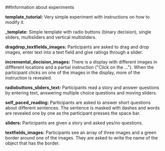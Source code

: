 ##Information about experiments

**template\_tutorial:** Very simple experiment with instructions on how to modify it. 

**_template:** Simple template with radio buttons (binary decision), single sliders, multisliders and vertical multisliders.

**dragdrop\_textfields_images:** Participants are asked to drag and drop images, enter text into a text field and give ratings through a slider.

**incremental\_decision\_images:** There is a display with different images in diffferent locations and a partial instruction ("Click on the ..."). When the participant clicks on one of the images in the display, more of the instruction is revealed.

**radiobuttons\_sliders\_text:** Participants read a story and answer questions by entering text, answering multiple choice questions and moving sliders.

**self\_paced\_reading:** Participants are asked to answer short questions about different sentences. The sentence is masked with dashes and words are revealed one by one as the participant presses the space bar. 

**sliders:** Participants are given a story and asked yes/no questions.

**textfields\_images:** Participants see an array of three images and a green border around one of the images. They are asked to write the name of the object that has the border.